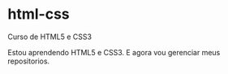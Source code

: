 # html-css
 Curso de HTML5 e CSS3

 Estou aprendendo HTML5 e CSS3. E agora vou gerenciar meus repositorios.

